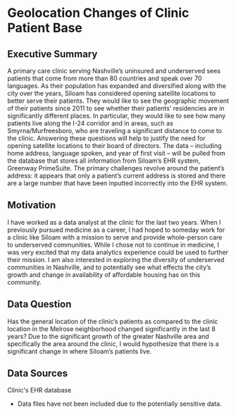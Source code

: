 Geolocation Changes of Clinic Patient Base
=======================

Executive Summary
-------------
A primary care clinic serving Nashville’s uninsured and underserved sees patients that come from more than 80 countries and speak over 70 languages. As their population has expanded and diversified along with the city over the years, Siloam has considered opening satellite locations to better serve their patients. 
They would like to see the geographic movement of their patients since 2011 to see whether their patients’ residencies are in significantly different places. In particular, they would like to see how many patients live along the I-24 corridor and in areas, such as Smyrna/Murfreesboro, who are traveling a significant distance to come to the clinic. Answering these questions will help to justify the need for opening satellite locations to their board of directors.
The data – including home address, language spoken, and year of first visit – will be pulled from the database that stores all information from Siloam’s EHR system, Greenway PrimeSuite. The primary challenges revolve around the patient’s address: it appears that only a patient’s current address is stored and there are a large number that have been inputted incorrectly into the EHR system.

Motivation
-------------
I have worked as a data analyst at the clinic for the last two years. When I previously pursued medicine as a career, I had hoped to someday work for a clinic like Siloam with a mission to serve and provide whole-person care to underserved communities. While I chose not to continue in medicine, I was very excited that my data analytics experience could be used to further their mission. I am also interested in exploring the diversity of underserved communities in Nashville, and to potentially see what effects the city’s growth and change in availability of affordable housing has on this community.

Data Question
-------------
Has the general location of the clinic’s patients as compared to the clinic location in the Melrose neighborhood changed significantly in the last 8 years?
Due to the significant growth of the greater Nashville area and specifically the area around the clinic, I would hypothesize that there is a significant change in where Siloam’s patients live.

Data Sources
------------
Clinic's EHR database
* Data files have not been included due to the potentially sensitive data.
